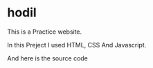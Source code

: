 # hodil
This is a Practice website.

In this Preject I used HTML, CSS And Javascript.

And here is the source code

